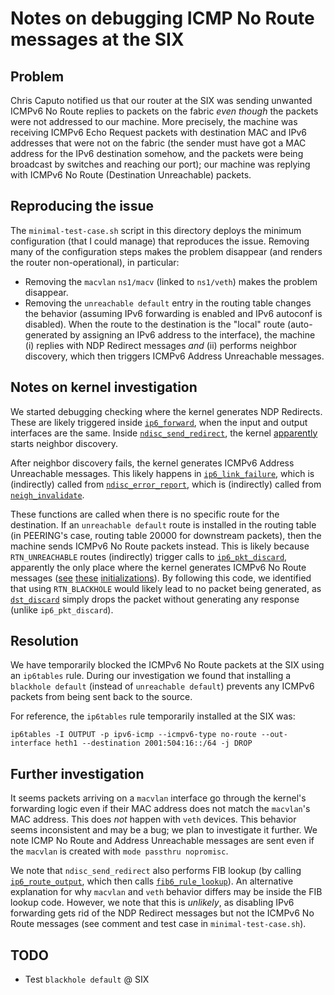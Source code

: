 # Notes on debugging ICMP No Route messages at the SIX

## Problem

Chris Caputo notified us that our router at the SIX was sending unwanted ICMPv6 No Route replies to packets on the fabric *even though* the packets were not addressed to our machine. More precisely, the machine was receiving ICMPv6 Echo Request packets with destination MAC and IPv6 addresses that were not on the fabric (the sender must have got a MAC address for the IPv6 destination somehow, and the packets were being broadcast by switches and reaching our port); our machine was replying with ICMPv6 No Route (Destination Unreachable) packets.

## Reproducing the issue

The `minimal-test-case.sh` script in this directory deploys the minimum configuration (that I could manage) that reproduces the issue. Removing many of the configuration steps makes the problem disappear (and renders the router non-operational), in particular:

* Removing the `macvlan` `ns1/macv` (linked to `ns1/veth`) makes the problem disappear.
* Removing the `unreachable default` entry in the routing table changes the behavior (assuming IPv6 forwarding is enabled and IPv6 autoconf is disabled). When the route to the destination is the "local" route (auto-generated by assigning an IPv6 address to the interface), the machine (i) replies with NDP Redirect messages *and* (ii) performs neighbor discovery, which then triggers ICMPv6 Address Unreachable messages.

## Notes on kernel investigation

We started debugging checking where the kernel generates NDP Redirects. These are likely triggered inside [`ip6_forward`][ip6_forward_redirect], when the input and output interfaces are the same. Inside [`ndisc_send_redirect`][ndisc_send_redirect], the kernel [apparently][ndisc_send_redirect_ndisc] starts neighbor discovery.

 [ip6_forward_redirect]: https://github.com/torvalds/linux/blob/v5.0/net/ipv6/ip6_output.c#L498

 [ndisc_send_redirect]: https://github.com/torvalds/linux/blob/v5.0/net/ipv6/ndisc.c#L1563

 [ndisc_send_redirect_ndisc]: https://github.com/torvalds/linux/blob/v5.0/net/ipv6/ndisc.c#L1627

After neighbor discovery fails, the kernel generates ICMPv6 Address Unreachable messages. This likely happens in [`ip6_link_failure`][ip6_link_failure], which is (indirectly) called from [`ndisc_error_report`][ndisc_error_report], which is (indirectly) called from [`neigh_invalidate`][neigh_invalidate].

 [ip6_link_failure]: https://github.com/torvalds/linux/blob/v5.0/net/ipv6/route.c#L2239

 [ndisc_error_report]: https://github.com/torvalds/linux/blob/v5.0/net/ipv6/ndisc.c#L689

 [neigh_invalidate]: https://github.com/torvalds/linux/blob/v5.0/net/core/neighbour.c#L992

These functions are called when there is no specific route for the destination. If an `unreachable default` route is installed in the routing table (in PEERING's case, routing table 20000 for downstream packets), then the machine sends ICMPv6 No Route packets instead. This is likely because `RTN_UNREACHABLE` routes (indirectly) trigger calls to [`ip6_pkt_discard`][ip6_pkt_discard], apparently the only place where the kernel generates ICMPv6 No Route messages ([see][discard_1] [these][discard_2] [initializations][discard_3]). By following this code, we identified that using `RTN_BLACKHOLE` would likely lead to no packet being generated, as [`dst_discard`][dst_discard] simply drops the packet without generating any response (unlike `ip6_pkt_discard`).

 [ip6_pkt_discard]: https://github.com/torvalds/linux/blob/v5.0/net/ipv6/route.c#L3693

 [discard_1]: https://github.com/torvalds/linux/blob/v5.0/net/ipv6/route.c#L335

 [discard_2]: https://github.com/torvalds/linux/blob/v5.0/net/ipv6/route.c#L309

 [discard_3]: https://github.com/torvalds/linux/blob/v5.0/net/ipv6/route.c#L941

 [dst_discard]: https://github.com/torvalds/linux/blob/v5.0/net/core/dst.c#L46

## Resolution

We have temporarily blocked the ICMPv6 No Route packets at the SIX using an `ip6tables` rule. During our investigation we found that installing a `blackhole default` (instead of `unreachable default`) prevents any ICMPv6 packets from being sent back to the source.

For reference, the `ip6tables` rule temporarily installed at the SIX was:

``` {.sh}
ip6tables -I OUTPUT -p ipv6-icmp --icmpv6-type no-route --out-interface heth1 --destination 2001:504:16::/64 -j DROP
```

## Further investigation

It seems packets arriving on a `macvlan` interface go through the kernel's forwarding logic even if their MAC address does not match the `macvlan`'s MAC address. This does *not* happen with `veth` devices. This behavior seems inconsistent and may be a bug; we plan to investigate it further. We note ICMP No Route and Address Unreachable messages are sent even if the `macvlan` is created with `mode passthru nopromisc`.

We note that `ndisc_send_redirect` also performs FIB lookup (by calling [`ip6_route_output`][ip6_route_output], which then calls [`fib6_rule_lookup`][fib6_rule_lookup]). An alternative explanation for why `macvlan` and `veth` behavior differs may be inside the FIB lookup code. However, we note that this is *unlikely*, as disabling IPv6 forwarding gets rid of the NDP Redirect messages but not the ICMPv6 No Route messages (see comment and test case in `minimal-test-case.sh`).

 [ip6_route_output]: https://github.com/torvalds/linux/blob/v5.0/net/ipv6/ndisc.c#L1603

 [fib6_rule_lookup]: https://github.com/torvalds/linux/blob/v5.0/net/ipv6/route.c#L2109

## TODO

* Test `blackhole default` @ SIX
